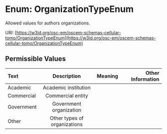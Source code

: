 
# Enum: OrganizationTypeEnum

Allowed values for authors organizations.

URI: [https://w3id.org/osc-em/oscem-schemas-cellular-tomo/OrganizationTypeEnum](https://w3id.org/osc-em/oscem-schemas-cellular-tomo/OrganizationTypeEnum)


## Permissible Values

| Text | Description | Meaning | Other Information |
| :--- | :---: | :---: | ---: |
| Academic | Academic institution |  |  |
| Commercial | Commercial entity |  |  |
| Government | Government organization |  |  |
| Other | Other types of organizations |  |  |

